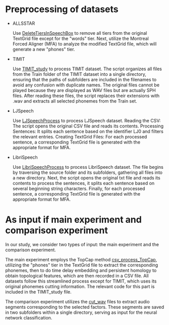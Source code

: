 # Preprocessing of datasets
- ALLSSTAR
  
  Use [DeleteTiersInSpeechBox](https://github.com/sustech-topology/TopCap/blob/main/dataset%20preprocessing/DeleteTiersInSpeechBox.py) to remove all 
  tiers from the original TextGrid file except for the "words" tier. Next, utilize the Montreal Forced Aligner (MFA) to analyze the modified TextGrid 
  file, which will generate a new "phones" tier. 
  
- TIMIT
  
  Use [TIMIT_study](https://github.com/sustech-topology/TopCap/blob/main/dataset%20preprocessing/TIMIT_study.py) to process TIMIT dataset. The script 
  organizes all files from the Train folder of the TIMIT dataset into a single directory, ensuring that the paths of subfolders are included in the 
  filenames to avoid any confusion with duplicate names. The original files cannot be played because they are displayed as WAV files but are actually 
  SPH files. After reading these files, the script replaces their extensions with .wav and extracts all selected phonemes from the Train set.
  
- LJSpeech
  
  Use [LJSpeechProcess](https://github.com/sustech-topology/TopCap/blob/main/dataset%20preprocessing/LJSpeechProcess.py) to process LJSpeech dataset. 
  Reading the CSV: The script opens the original CSV file and reads its contents. Processing Sentences: It splits each sentence based on the identifier 
  LJ0 and filters the relevant entries. Creating TextGrid Files: For each processed sentence, a corresponding TextGrid file is generated with the 
  appropriate format for MFA.
  
- LibriSpeech
  
  Use [LibriSpeechProcess](https://github.com/sustech-topology/TopCap/blob/main/dataset%20preprocessing/LibriSpeechProcess.py) to process LibriSpeech 
  dataset. The file begins by traversing the source folder and its subfolders, gathering all files into a new directory. Next, the script opens the 
  original txt file and reads its contents to process the sentences, it splits each sentence based on several beginning string characters. Finally, 
  for each processed sentence, a corresponding TextGrid file is generated with the appropriate format for MFA.

# As input if main experiment and comparison experiment
In our study, we consider two types of input: the main experiment and the comparison experiment. 

The main experiment employs the TopCap method [csv_process_TopCap](https://github.com/sustech-topology/TopCap/blob/main/dataset%20preprocessing/csv_process_TopCap.py), utilizing the "phones" tier in the TextGrid file to extract the corresponding phonemes, then to do time delay embedding and persistent homology to obtain topological features, which are then recorded in a CSV file. All datasets follow this streamlined process except for TIMIT, which uses its original phonemes cutting information. The relevant code for this part is included in the TIMIT_study file. 

The comparison experiment utilizes the [cut_wav](https://github.com/sustech-topology/TopCap/blob/main/dataset%20preprocessing/cut_wav.py) files to extract audio segments corresponding to the selected factors. These segments are saved in two subfolders within a single directory, serving as input for the neural network classification.
